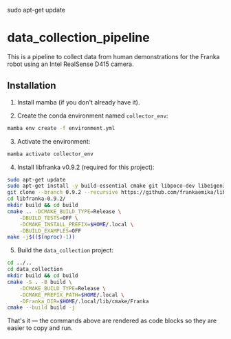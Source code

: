sudo apt-get update
# data_collection_pipeline
This is a pipeline to collect data from human demonstrations for the Franka robot using an Intel RealSense D415 camera.

## Installation 

1) Install mamba (if you don't already have it).

2) Create the conda environment named `collector_env`:

```bash
mamba env create -f environment.yml
```

3) Activate the environment:

```bash
mamba activate collector_env
```

4) Install libfranka v0.9.2 (required for this project):

```bash
sudo apt-get update
sudo apt-get install -y build-essential cmake git libpoco-dev libeigen3-dev libfmt-dev
git clone --branch 0.9.2 --recursive https://github.com/frankaemika/libfranka libfranka-0.9.2
cd libfranka-0.9.2/
mkdir build && cd build
cmake .. -DCMAKE_BUILD_TYPE=Release \
	-DBUILD_TESTS=OFF \
	-DCMAKE_INSTALL_PREFIX=$HOME/.local \
	-DBUILD_EXAMPLES=OFF
make -j$(($(nproc)-1))
```

5) Build the `data_collection` project:

```bash
cd ../..
cd data_collection
mkdir build && cd build
cmake -S . -B build \
	-DCMAKE_BUILD_TYPE=Release \
	-DCMAKE_PREFIX_PATH=$HOME/.local \
	-DFranka_DIR=$HOME/.local/lib/cmake/Franka
cmake --build build -j
```

That's it — the commands above are rendered as code blocks so they are easier to copy and run.
